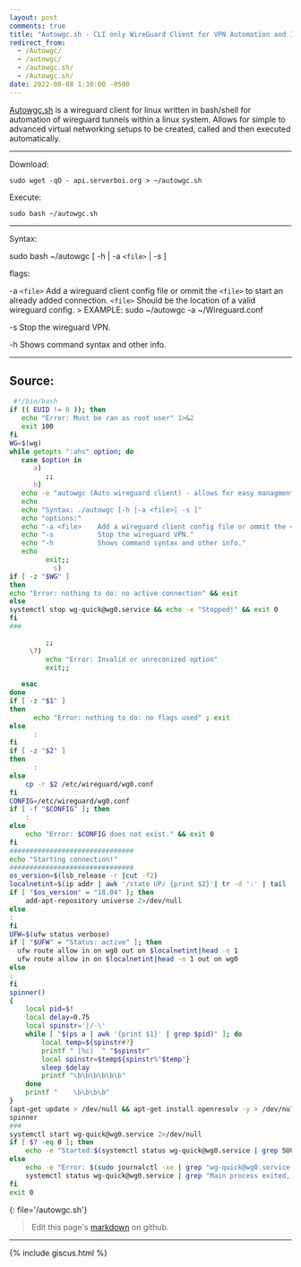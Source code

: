 ```yaml
---
layout: post
comments: true
title: "Autowgc.sh - CLI only WireGuard Client for VPN Automation and Integration"
redirect_from:
  - /Autowgc/
  - /autowgc/
  - /autowgc.sh/
  - /Autowgc.sh/
date: 2022-08-08 1:30:00 -0500
---
```


[Autowgc.sh](https://github.com/JakeTurner616/autowgc) is a wireguard client for linux written in bash/shell for automation of wireguard tunnels within a linux system. Allows for simple to advanced virtual networking setups to be created, called and then executed automatically.

<!-- BEGIN AUTO-README -->

------------
Download:

`sudo wget -qO - api.serverboi.org > ~/autowgc.sh`

Execute:

`sudo bash ~/autowgc.sh`

------------

Syntax:

sudo bash ~/autowgc	  [ 	-h  	| -a `<file>` |  -s  	 ]

 flags:
 
 -a  `<file>`  Add a wireguard client config file or ommit the `<file>` to start an already added connection.
               `<file>` Should be the location of a valid wireguard config. > EXAMPLE: sudo ~/autowgc -a ~/Wireguard.conf
 
 -s           	Stop the wireguard VPN.
 
 -h           	Shows command syntax and other info.
<!-- END AUTO-README -->


---

## Source:

```bash
 #!/bin/bash
if (( EUID != 0 )); then
   echo "Error: Must be ran as root user" 1>&2
   exit 100
fi
WG=$(wg)
while getopts ":ahs" option; do
   case $option in
      a) 
         ;;
      h) 
   echo -e "autowgc (Auto wireguard client) - allows for easy managment of a wireguard connection."
   echo
   echo "Syntax: ./autowgc [-h |-a <file>| -s ]"
   echo "options:"
   echo "-a <file>    Add a wireguard client config file or ommit the <file> to start an already added connection."
   echo "-s           Stop the wireguard VPN."
   echo "-h           Shows command syntax and other info."
   echo
         exit;;
           s) 
if [ -z "$WG" ]
then
echo "Error: nothing to do: no active connection" && exit
else
systemctl stop wg-quick@wg0.service && echo -e "Stopped!" && exit 0
fi
###

         ;;
     \?) 
         echo "Error: Invalid or unreconized option"
         exit;;
                 
   esac
done
if [ -z "$1" ]
then
      echo "Error: nothing to do: no flags used" ; exit
else
      :
fi
if [ -z "$2" ]
then
      :
else
    cp -r $2 /etc/wireguard/wg0.conf  
fi
CONFIG=/etc/wireguard/wg0.conf
if [ -f "$CONFIG" ]; then
    :
else 
    echo "Error: $CONFIG does not exist." && exit 0
fi
###############################
echo "Starting connection!"
###############################
os_version=$(lsb_release -r |cut -f2)
localnetint=$(ip addr | awk '/state UP/ {print $2}'| tr -d ':' | tail -1)
if [ "$os_version" = "18.04" ]; then
    add-apt-repository universe 2>/dev/null
else
:
fi
UFW=$(ufw status verbose)
if [ "$UFW" = "Status: active" ]; then
  ufw route allow in on wg0 out on $localnetint|head -n 1
  ufw route allow in on $localnetint|head -n 1 out on wg0
else
:
fi
spinner()
{
    local pid=$!
    local delay=0.75
    local spinstr='|/-\'
    while [ "$(ps a | awk '{print $1}' | grep $pid)" ]; do
        local temp=${spinstr#?}
        printf " [%c]  " "$spinstr"
        local spinstr=$temp${spinstr%"$temp"}
        sleep $delay
        printf "\b\b\b\b\b\b"
    done
    printf "    \b\b\b\b"
}
(apt-get update > /dev/null && apt-get install openresolv -y > /dev/nulll && apt-get install wireguard -y > /dev/null && apt-get upgrade > /dev/null && wait && cd /etc/wireguard ; umask 077 && wg genkey > private-key && wg pubkey > public-key < private-key) &
spinner
###
systemctl start wg-quick@wg0.service 2>/dev/null 
if [ $? -eq 0 ]; then
    echo -e "Started:$(systemctl status wg-quick@wg0.service | grep SUCCESS | head -1)" 
else
    echo -e "Error: $(sudo journalctl -xe | grep "wg-quick@wg0.service has finished with a failure" | tail -1)"
	systemctl status wg-quick@wg0.service | grep "Main process exited, code=exited, status=1/FAILURE"
fi
exit 0
```
{: file='/autowgc.sh'}


> Edit this page's <a href="https://github.com/JakeTurner616/JakeTurner616.github.io/blob/main/{{page.path}}">markdown</a> on github.

---

{% include giscus.html %}
